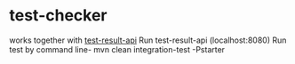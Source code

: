# test-checker
works together with [test-result-api](https://github.com/dxdts/test-result-api)
    Run test-result-api (localhost:8080)
    Run test by command line- mvn clean integration-test -Pstarter

